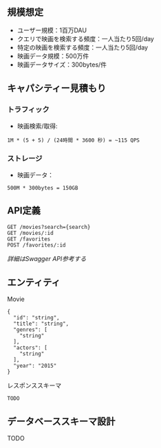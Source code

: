 ## 規模想定
* ユーザー規模：1百万DAU
* クエリで映画を検索する頻度：一人当たり5回/day
* 特定の映画を検索する頻度：一人当たり5回/day
* 映画データ規模：500万件
* 映画データサイズ：300bytes/件

## キャパシティー見積もり
### トラフィック
* 映画検索/取得:
```
1M * (5 + 5) / (24時間 * 3600 秒) = ~115 QPS
```

### ストレージ
* 映画データ：
```
500M * 300bytes = 150GB
```

## API定義
```
GET /movies?search={search}
GET /movies/:id
GET /favorites
POST /favorites/:id
```
*詳細はSwagger API参考する*

## エンティティ
Movie
```
{
  "id": "string",
  "title": "string",
  "genres": [
    "string"
  ],
  "actors": [
    "string"
  ],
  "year": "2015"
}
```
レスポンススキーマ
```
TODO
```

## データベーススキーマ設計
TODO